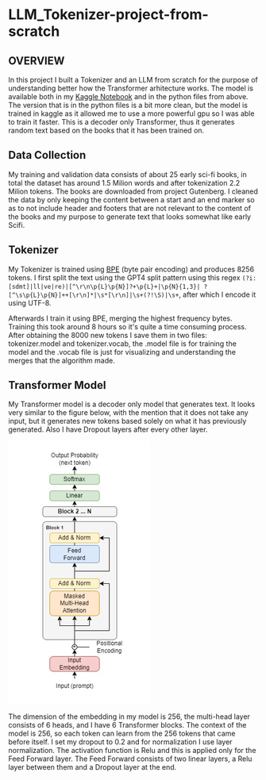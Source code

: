 # LLM_Tokenizer-project-from-scratch
## OVERVIEW

In this project I built a Tokenizer and an LLM from scratch for the purpose of understanding better how the Transformer arhitecture works. 
The model is available both in  my [Kaggle Notebook](https://www.kaggle.com/code/tasadanluca/llm-from-scratch) and in the python files from above. The version that is in the python files is a bit more clean, but the model is trained in kaggle as it allowed me to use a more powerful gpu so I was able to train it faster.
This is a decoder only Transformer, thus it generates random text based on the books that it has been trained on. 

## Data Collection
My training and validation data consists of about 25 early sci-fi books, in total the dataset has around 1.5 Milion words and after tokenization 2.2 Milion tokens. The books are downloaded from project Gutenberg. I cleaned the data by only keeping the content between a start and an end marker so as to not include header and footers that are not relevant to the content of the books and my purpose to generate text that looks somewhat like early Scifi.

## Tokenizer
My Tokenizer is trained using [BPE](https://en.wikipedia.org/wiki/Byte-pair_encoding) (byte pair encoding) and produces 8256 tokens. I first split the text using the GPT4 split pattern using this regex `(?i:[sdmt]|ll|ve|re)|[^\r\n\p{L}\p{N}]?+\p{L}+|\p{N}{1,3}| ?[^\s\p{L}\p{N}]++[\r\n]*|\s*[\r\n]|\s+(?!\S)|\s+`, after which I encode it using UTF-8.

Afterwards I train it using BPE, merging the highest frequency bytes. Training this took around 8 hours so it's quite a time consuming process. After obtaining the 8000 new tokens I save them in two files: tokenizer.model and tokenizer.vocab, the .model file is for training the model and the .vocab file is just for visualizing and understanding the merges that the algorithm made.

## Transformer Model
My Transformer model is a decoder only model that generates text. It looks very similar to the figure below, with the mention that it does not take any input, but it generates new tokens based solely on what it has previously generated. Also I have Dropout layers after every other layer.


![Transformer Arhitecture](/Readme-assets/Decoder-only-model.jpg)


The dimension of the embedding in my model is 256, the multi-head layer consists of 6 heads, and I have 6 Transformer blocks. The context of the model is 256, so each token can learn from the 256 tokens that came before itself. I set my dropout to 0.2 and for normalization I use layer normalization. The activation function is Relu and this is applied only for the Feed Forward layer. The Feed Forward consists of two linear layers, a Relu layer between them and a Dropout layer at the end.
